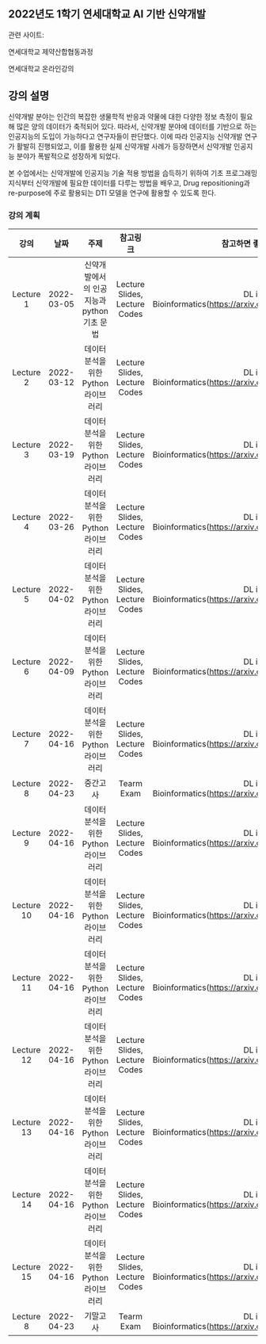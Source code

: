 ## 2022년도 1학기 연세대학교 AI 기반 신약개발

관련 사이트:

연세대학교 제약산합협동과정

연세대학교 온라인강의


## 강의 설명

신약개발 분야는 인간의 복잡한 생물학적 반응과 약물에 대한 다양한 정보 측정이 필요해 많은 양의 데이터가 축적되어 있다. 따라서, 신약개발 분야에 데이터를 기반으로 하는 인공지능의 도입이 가능하다고 연구자들이 판단했다. 이에 따라 인공지능 신약개발 연구가 활발히 진행되었고, 이를 활용한 실제 신약개발 사례가 등장하면서 신약개발 인공지능 분야가 폭발적으로 성장하게 되었다.

 본 수업에서는 신약개발에 인공지능 기술 적용 방법을 습득하기 위하여 기초 프로그래밍 지식부터 신약개발에 필요한 데이터를 다루는 방법을 배우고, Drug repositioning과 re-purpose에 주로 활용되는 DTI 모델을 연구에 활용할 수 있도록 한다.
 
### 강의 계획

|     강의|       날짜|                                   주제|                      참고링크|                                         참고하면 좋은 자료|Reference|
|:---------:|:--------:|:-------------------------------------:|:---------------------------:|:--------------------------------------------------------:|---------|
|Lecture 1|2022-03-05|신약개발에서의 인공지능과 python 기초 문법|Lecture Slides, Lecture Codes|DL in Bioinformatics(https://arxiv.org/pdf/1603.06430.pdf)|---------|
|Lecture 2|2022-03-12|데이터 분석을 위한 Python 라이브러리     |Lecture Slides, Lecture Codes|DL in Bioinformatics(https://arxiv.org/pdf/1603.06430.pdf)|---------|
| Lecture 3 |2022-03-19|데이터 분석을 위한 Python 라이브러리     |Lecture Slides, Lecture Codes|DL in Bioinformatics(https://arxiv.org/pdf/1603.06430.pdf)|---------|
| Lecture 4 |2022-03-26|데이터 분석을 위한 Python 라이브러리     |Lecture Slides, Lecture Codes|DL in Bioinformatics(https://arxiv.org/pdf/1603.06430.pdf)|---------|
|Lecture 5|2022-04-02|데이터 분석을 위한 Python 라이브러리     |Lecture Slides, Lecture Codes|DL in Bioinformatics(https://arxiv.org/pdf/1603.06430.pdf)|---------|
|Lecture 6|2022-04-09|데이터 분석을 위한 Python 라이브러리     |Lecture Slides, Lecture Codes|DL in Bioinformatics(https://arxiv.org/pdf/1603.06430.pdf)|---------|
|Lecture 7 |2022-04-16|데이터 분석을 위한 Python 라이브러리     |Lecture Slides, Lecture Codes|DL in Bioinformatics(https://arxiv.org/pdf/1603.06430.pdf)|---------|
|Lecture 8|2022-04-23|                               중간고사|                   Tearm Exam|DL in Bioinformatics(https://arxiv.org/pdf/1603.06430.pdf)|---------|
|Lecture 9|2022-04-16|데이터 분석을 위한 Python 라이브러리     |Lecture Slides, Lecture Codes|DL in Bioinformatics(https://arxiv.org/pdf/1603.06430.pdf)|---------|
|Lecture 10|2022-04-16|데이터 분석을 위한 Python 라이브러리     |Lecture Slides, Lecture Codes|DL in Bioinformatics(https://arxiv.org/pdf/1603.06430.pdf)|---------|
|Lecture 11|2022-04-16|데이터 분석을 위한 Python 라이브러리     |Lecture Slides, Lecture Codes|DL in Bioinformatics(https://arxiv.org/pdf/1603.06430.pdf)|---------|
|Lecture 12|2022-04-16|데이터 분석을 위한 Python 라이브러리     |Lecture Slides, Lecture Codes|DL in Bioinformatics(https://arxiv.org/pdf/1603.06430.pdf)|---------|
|Lecture 13|2022-04-16|데이터 분석을 위한 Python 라이브러리     |Lecture Slides, Lecture Codes|DL in Bioinformatics(https://arxiv.org/pdf/1603.06430.pdf)|---------|
|Lecture 14|2022-04-16|데이터 분석을 위한 Python 라이브러리     |Lecture Slides, Lecture Codes|DL in Bioinformatics(https://arxiv.org/pdf/1603.06430.pdf)|---------|
|Lecture 15|2022-04-16|데이터 분석을 위한 Python 라이브러리     |Lecture Slides, Lecture Codes|DL in Bioinformatics(https://arxiv.org/pdf/1603.06430.pdf)|---------|
|Lecture 8|2022-04-23|                               기말고사 |                   Tearm Exam|DL in Bioinformatics(https://arxiv.org/pdf/1603.06430.pdf)|---------|







